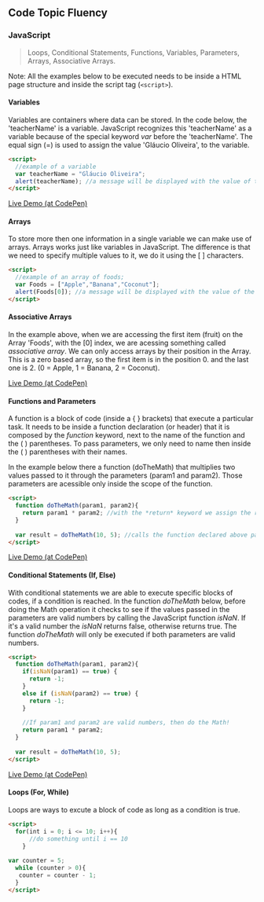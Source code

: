 ## Code Topic Fluency 

### JavaScript
> Loops, Conditional Statements, Functions, Variables, Parameters, Arrays, Associative Arrays.

Note: All the examples below to be executed needs to be inside a HTML page structure and inside the script tag (`<script>`).

#### Variables
Variables are containers where data can be stored. In the code below, the 'teacherName' is a variable. JavaScript recognizes this 'teacherName' as a variable because of the special keyword *var* before the 'teacherName'. 
The equal sign (=) is used to assign the value 'Gláucio Oliveira', to the variable.

```html
<script>
  //example of a variable
  var teacherName = "Gláucio Oliveira";
  alert(teacherName); //a message will be displayed with the value of the teacherName variable
</script>
```
<a href="https://codepen.io/glaucioso/pen/EMXyZo" target="_blank">Live Demo (at CodePen)</a>

#### Arrays
To store more then one information in a single variable we can make use of arrays. Arrays works just like variables in JavaScript. The difference is that we need to specify multiple values to it, we do it using the [ ] characters.


```html
<script>
  //example of an array of foods;
  var Foods = ["Apple","Banana","Coconut"];
  alert(Foods[0]); //a message will be displayed with the value of the first fruit on the Array Foods.
</script>
```

#### Associative Arrays
In the example above, when we are accessing the first item (fruit) on the Array 'Foods', with the [0] index, we are acessing something called *associative array*. We can only access arrays by their position in the Array. This is a zero based array, so the first item is in the position 0. and the last one is 2. (0 = Apple, 1 = Banana, 2 = Coconut). 

<a href="https://codepen.io/glaucioso/pen/mowEMY" target="_blank">Live Demo (at CodePen)</a>

#### Functions and Parameters
A function is a block of code (inside a { } brackets) that execute a particular task. It needs to be inside a function declaration (or header) that it is composed by the *function* keyword, next to the name of the function and the ( ) parentheses. To pass parameters, we only need to name then inside the ( ) parentheses with their names. 

In the example below there a function (doTheMath) that multiplies two values passed to it through the parameters (param1 and param2). Those parameters are acessible only inside the scope of the function.


```html
<script>
  function doTheMath(param1, param2){
    return param1 * param2; //with the *return* keyword we assign the result of this function to where it was executed.
  }
  
  var result = doTheMath(10, 5); //calls the function declared above passing the values 10 and 5 as parameters.
</script>
```
<a href="https://codepen.io/glaucioso/pen/JzJKrB" target="_blank">Live Demo (at CodePen)</a>


#### Conditional Statements (If, Else)
With conditional statements we are able to execute specific blocks of codes, if a condition is reached. In the function *doTheMath* below, before doing the Math operation it checks to see if the values passed in the parameters are valid numbers by calling the JavaScript function *isNaN*. If it's a valid number the *isNaN* returns false, otherwise returns true.
The function *doTheMath* will only be executed if both parameters are valid numbers.

```html
<script>
  function doTheMath(param1, param2){
    if(isNaN(param1) == true) {
      return -1; 
    }
    else if (isNaN(param2) == true) {
      return -1;
    }
  
    //If param1 and param2 are valid numbers, then do the Math!
    return param1 * param2;
  }
  
  var result = doTheMath(10, 5);
</script>
```
<a href="https://codepen.io/glaucioso/pen/vPZKWM" target="_blank">Live Demo (at CodePen)</a>


#### Loops (For, While)
Loops are ways to excute a block of code as long as a condition is true. 

```html
<script>
  for(int i = 0; i <= 10; i++){
      //do something until i == 10
    }
                        
var counter = 5;                   
  while (counter > 0){
   counter = counter - 1;
  }
</script>
```
